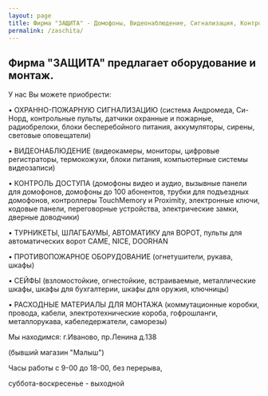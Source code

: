 ```yaml
---
layout: page
title: Фирма "ЗАЩИТА" - Домофоны, Видеонаблюдение, Сигнализация, Контроль доступа
permalink: /zaschita/
---
```



Фирма "ЗАЩИТА" предлагает оборудование и монтаж.
---

У нас Вы можете приобрести:

• ОХРАННО-ПОЖАРНУЮ СИГНАЛИЗАЦИЮ (система Андромеда, Си-Норд, контрольные пульты, датчики охранные и пожарные, радиобрелоки, блоки бесперебойного питания, аккумуляторы, сирены, световые оповещатели)

• ВИДЕОНАБЛЮДЕНИЕ (видеокамеры, мониторы, цифровые регистраторы, термокожухи, блоки питания, компьютерные системы видеозаписи)

• КОНТРОЛЬ ДОСТУПА (домофоны видео и аудио, вызывные панели для домофонов, домофоны до 100 абонентов, трубки для подъездных домофонов, контроллеры TouchMemory и Proximity, электронные ключи, кодовые панели, переговорные устройства, электрические замки, дверные доводчики)

• ТУРНИКЕТЫ, ШЛАГБАУМЫ, АВТОМАТИКУ для ВОРОТ, пульты для автоматических ворот CAME, NICE, DOORHAN

• ПРОТИВОПОЖАРНОЕ ОБОРУДОВАНИЕ (огнетушители, рукава, шкафы)

• СЕЙФЫ (взломостойкие, огнестойкие, встраиваемые, металлические шкафы, шкафы для бухгалтерии, шкафы для оружия, ключницы)

• РАСХОДНЫЕ МАТЕРИАЛЫ ДЛЯ МОНТАЖА (коммутационные коробки, провода, кабели, электротехнические короба, гофрошланги, металлорукава, кабеледержатели, саморезы)

Мы находимся: г.Иваново, пр.Ленина д.138

(бывший магазин "Малыш") 

Часы работы с 9-00 до 18-00, без перерыва, 

суббота-воскресенье - выходной
